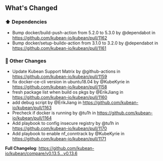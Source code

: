 <!-- Release notes generated using configuration in .github/release.yml at v0.13.6 -->

## What's Changed
### ⬆️ Dependencies
* Bump docker/build-push-action from 5.2.0 to 5.3.0 by @dependabot in https://github.com/kubean-io/kubean/pull/1162
* Bump docker/setup-buildx-action from 3.1.0 to 3.2.0 by @dependabot in https://github.com/kubean-io/kubean/pull/1161
### 🔨 Other Changes
* Update Kubean Support Matrix by @github-actions in https://github.com/kubean-io/kubean/pull/1159
* fix docker-ce-cli version in ubuntu18.04 by @KubeKyrie in https://github.com/kubean-io/kubean/pull/1158
* fresh package list when build os pkgs by @ErikJiang in https://github.com/kubean-io/kubean/pull/1160
* add debug script by @ErikJiang in https://github.com/kubean-io/kubean/pull/1163
* Precheck if docker is running by @tu1h in https://github.com/kubean-io/kubean/pull/1164
* Add playbook to config insecure registry by @tu1h in https://github.com/kubean-io/kubean/pull/1170
* Add playbook to enable nf_conntrack by @KubeKyrie in https://github.com/kubean-io/kubean/pull/1171


**Full Changelog**: https://github.com/kubean-io/kubean/compare/v0.13.5...v0.13.6
